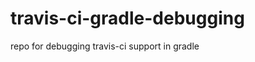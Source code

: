 travis-ci-gradle-debugging
==========================

repo for debugging travis-ci support in gradle
